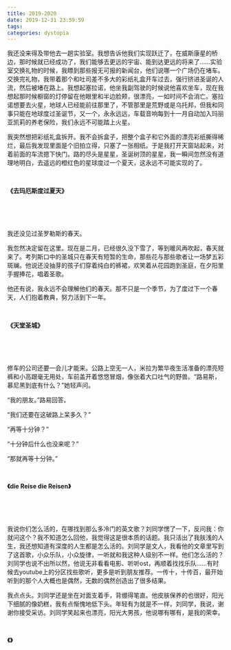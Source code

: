 ```yaml
---
title: 2019-2020
date: 2019-12-31 23:59:59
tags: 
categories: dystopia
---
```



我还没来得及带他去一趟实验室。我想告诉他我们实现跃迁了，在威斯康星的桥边，那时候就已经成功了，我们能够去更远的宇宙、能到达更远的将来了……实验室交换礼物的时候，我瞟到那些报无可报的新闻台，他们说哪一个广场仍在堵车。交换完礼物，我带着那个和吐司差不多大的彩纸礼盒开车过去，强行挤进圣诞的人流，然后被堵在路上。我想起塞拉诺，他坐我副驾驶的时候说他喜欢坐车，现在我想起那时候橱窗的灯停留在他眼里和半边脸颊，很漂亮，一如时间不会消亡。塞拉诺想要去火星，地球人已经能前往那里了，不管那里是荒野或是乌托邦，但我和同事只能在地球度过圣诞节，又一个，永永远远，车载音响每到十一月自动加入玛丽亚凯莉的养老保险，我们永远不可能踏上火星。 

我突然想把彩纸礼盒拆开。我不会拆盒子，把整个盒子和它外面的漂亮彩纸撕得稀烂，最后我发现里面是个旧拍立得，只塞了一张相纸。于是我打开天窗站起来，对着前面的车流摁下快门。路的尽头是星星，圣诞树顶的星星，我一瞬间忽然没有道理地明白，去遥远的橙红色的星球度过一个夏天，这永远不可能实现的了。

 <br>

**《去玛厄斯度过夏天》**

 <br> <br> <br>

我还没见过圣罗勒斯的春天。 

我忽然决定留在这里。现在是二月，已经很久没下雪了，等到暖风再吹起，春天就来了。考列斯口中的圣城只在春天有短暂的生命，那些花与那些歌者让一场梦五彩斑斓。他说还没抽芽的孩子们穿着纯白的裤裙，欢笑着从花园跑到圣庭，在夕阳里手握捧花，唱着圣歌。 

他还有说，我永远不会理解他们的春天。那不只是一个季节，为了度过下一个春天，人们抱着教典，努力活到下一年。 

<br>

**《天堂圣城》**

  <br> <br> <br>

修车的公司还要一会儿才能来。公路上空无一人，米拉为繁华夜生活准备的漂亮短裤和小高跟毫无用处，车前盖开着悠悠冒烟，像张着大口吐气的野兽。“路易斯，慕尼黑到底有什么？”她轻声问。

“我的朋友。”路易回答。

“我们还要在这破路上呆多久？”

“再等十分钟？”

“十分钟后什么也没来呢？”

“那就再等十分钟。”

  <br>

**《die Reise die Reisen》**

 <br> <br> <br>

我说你们怎么活的，在哪找到那么多冷门的英文歌？刘同学愣了一下，反问我：你就问这个？我不知道怎么回他，我觉得这是很本质的话题。我只活出了我肤浅的人生，我还想知道有深度的人生都是怎么活的。刘同学是文人，我看他的文章里写到了这首歌，小众乐队，小众旋律，一听就和我这种人级别不一样。他们怎么活的？刘同学也说不出所以然，他说无非看看电影、听听ost，再顺着找找乐队……有时候去youtube上的分区找些歌听，更多是听到朋友推荐。一传十，十传百，最开始听到的那个人大概也是偶然，无数的偶然创造出了很多结果。 

我点点头。刘同学还是坐在对面支着手，背绷得笔直。他皮肤保养的也很好，阳光下细腻的像奶糕，我有点惭愧地低下头。年轻有为就是不一样，刘同学，我说，谢谢你接受采访。刘同学笑起来也漂亮，阳光大男孩，他说哪有哪有，是我的荣幸。

  <br>

**《》**

 <br>